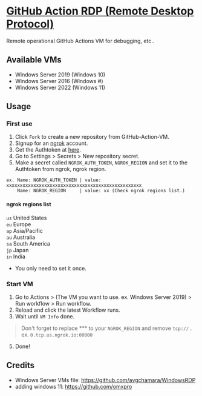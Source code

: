 # [GitHub Action RDP (Remote Desktop Protocol)](https://github.com/r3xzt/GitHub-Action-RDP)
Remote operational GitHub Actions VM for debugging, etc..

## Available VMs
* Windows Server 2019 (Windows 10)
* Windows Server 2016 (Windows #)
* Windows Server 2022 (Windows 11)

## Usage
### First use
1. Click `Fork` to create a new repository from GitHub-Action-VM.
2. Signup for an [ngrok](https://dashboard.ngrok.com/signup) account.
3. Get the Authtoken at [here](https://dashboard.ngrok.com/get-started/your-authtoken).
4. Go to Settings > Secrets > New repository secret.
5. Make a secret called `NGROK_AUTH_TOKEN`, `NGROK_REGION` and set it to the Authtoken from ngrok, ngrok region.

```
ex. Name: NGROK_AUTH_TOKEN | value: xxxxxxxxxxxxxxxxxxxxxxxxxxxxxxxxxxxxxxxxxxxxxxxxxx
    Name: NGROK_REGION     | value: xx (Check ngrok regions list.)
```

#### ngrok regions list

`us` United States<br>
`eu` Europe<br>
`ap` Asia/Pacific<br>
`au` Australia<br>
`sa` South America<br>
`jp` Japan<br>
`in` India<br>

* You only need to set it once.

### Start VM
1. Go to Actions > (The VM you want to use. ex. Windows Server 2019) > Run workflow > Run workflow.
2. Reload and click the latest Workflow runs.
3. Wait until `VM Info` done.
> Don't forget to replace *** to your `NGROK_REGION` and remove `tcp://` .<br>
> ex. `0.tcp.us.ngrok.io:00000`
5. Done!

## Credits
* Windows Server VMs file: https://github.com/avgchamara/WindowsRDP
* adding windows 11: https://github.com/omxpro
